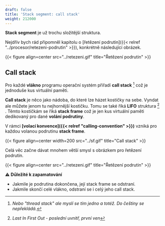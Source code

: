 ```yaml
---
draft: false
title: 'Stack segment: call stack'
weight: 212000
---
```


**Stack segment** je už trochu složitější struktura.

Nejdřív bych rád připomněl kapitolu o [řetězení podrutin]({{< relref "../procesor/retezeni-podrutin" >}}), konkrétně následující obrázek.

{{< figure align=center src="../retezeni.gif" title="Řetězení podrutin" >}}

## Call stack

Pro každé **vlákno** programu operační systém přiřadí **call stack** [^t] což je jednoduše kus virtuální paměti. 

**Call stack** je něco jako nádoba, do které lze házet kostičky na sebe. Vyndat ale můžete jenom tu nejhornější kostičku. Tomu se také říká **LIFO** struktura [^l] . Těmto kostičkám se říká **stack frame** což je jen kus virtuální paměti dedikovaný pro dané **volání podrutiny**. 

V rámci **[volací konvence]({{< relref "calling-convention" >}})** vzniká pro každou volanou podrutinu **stack frame**.

{{< figure align=center width=200 src="../sf.gif" title="Call stack" >}}

Celá věc začne dávat mnohem větší smysl s obrázkem pro řetězení podrutin.

{{< figure align=center src="../retezeni.gif" title="Řetězení podrutin" >}}

<div class="note-blue">

⚠️ **Důležité k zapamatování**

- Jakmile je podrutina dokončena, její stack frame se odstraní.
- Jakmile skončí celé vlákno, odstraní se i celý jeho call stack.

</div>

[^t]: *Nebo "thread stack" ale myslí se tím jedno a totéž. Do češtiny se nepřekládá.*
[^l]: *Last In First Out - poslední uvnitř, první ven*